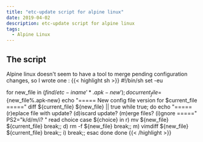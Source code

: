 ```yaml
---
title: "etc-update script for alpine linux"
date: 2019-04-02
description: etc-update script for alpine linux
tags:
  - Alpine Linux
---
```


## The script

Alpine linux doesn't seem to have a tool to merge pending configuration changes, so I wrote one :
{{< highlight sh >}}
#!/bin/sh
set -eu
 
for new_file in $(find /etc -iname '*.apk-new'); do
    current_file=${new_file%.apk-new}
    echo "===== New config file version for $current_file ====="
    diff ${current_file} ${new_file} || true
    while true; do
        echo "===== (r)eplace file with update?  (d)iscard update?  (m)erge files?  (i)gnore ====="
        PS2="k/d/m/i? "
        read choice
        case ${choice} in
            r)
                mv ${new_file} ${current_file}
                break;;
            d)
                rm -f ${new_file}
                break;;
            m)
                vimdiff ${new_file} ${current_file}
                break;;
            i)
                break;;
        esac
    done
done
{{< /highlight >}}
